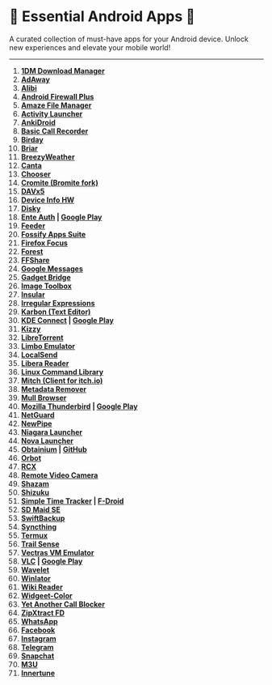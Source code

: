 # 🌟 **Essential Android Apps** 🌟  
A curated collection of must-have apps for your Android device. Unlock new experiences and elevate your mobile world!


---

1. **[1DM Download Manager](https://play.google.com/store/apps/details?id=idm.internet.download.manager&hl=en_IN)**  
2. **[AdAway](https://f-droid.org/en/packages/org.adaway/)**  
3. **[Alibi](https://f-droid.org/en/packages/app.myzel394.alibi/)**  
4. **[Android Firewall Plus](https://play.google.com/store/apps/details?id=dev.ukanth.ufirewall&hl=en_IN)**  
5. **[Amaze File Manager](https://f-droid.org/packages/com.amaze.filemanager/)**  
6. **[Activity Launcher](https://play.google.com/store/apps/details?id=de.szalkowski.activitylauncher&hl=en_IN)**  
7. **[AnkiDroid](https://play.google.com/store/apps/details?id=com.ichi2.anki&hl=en_IN)**  
8. **[Basic Call Recorder](https://github.com/nicorac/bcr-gui/releases)**  
9. **[Birday](https://f-droid.org/en/packages/com.minar.birday/)**  
10. **[Briar](https://play.google.com/store/apps/details?id=org.briarproject.briar.android&hl=en_IN)**  
11. **[BreezyWeather](https://github.com/breezy-weather/breezy-weather/releases)**  
12. **[Canta](https://f-droid.org/en/packages/org.samo_lego.canta/)**  
13. **[Chooser](https://f-droid.org/en/packages/com.uravgcode.chooser/)**  
14. **[Cromite (Bromite fork)](https://github.com/uazo/cromite/releases)**  
15. **[DAVx5](https://f-droid.org/en/packages/at.bitfire.davdroid/)**  
16. **[Device Info HW](https://play.google.com/store/apps/details?id=ru.andr7e.deviceinfohw&hl=en_IN)**  
17. **[Disky](https://f-droid.org/packages/de.felixnuesse.disky/)**  
18. **[Ente Auth](https://f-droid.org/packages/io.ente.auth/) | [Google Play](https://play.google.com/store/apps/details?id=io.ente.auth&hl=en)**  
19. **[Feeder](https://play.google.com/store/apps/details?id=com.nononsenseapps.feeder.play&hl=en_IN)**  
20. **[Fossify Apps Suite](https://f-droid.org/en/packages/org.fossify.phone/)**  
21. **[Firefox Focus](https://play.google.com/store/apps/details?id=org.mozilla.focus&hl=en_IN)**  
22. **[Forest](https://play.google.com/store/apps/details?id=cc.forestapp&hl=en_IN)**  
23. **[FFShare](https://f-droid.org/en/packages/com.caydey.ffshare/)**  
24. **[Google Messages](https://play.google.com/store/apps/details?id=com.google.android.apps.messaging&hl=en_IN)**  
25. **[Gadget Bridge](https://f-droid.org/packages/nodomain.freeyourgadget.gadgetbridge/)**  
26. **[Image Toolbox](https://f-droid.org/en/packages/ru.tech.imageresizershrinker/)**  
27. **[Insular](https://f-droid.org/en/packages/com.oasisfeng.island.fdroid/)**  
28. **[Irregular Expressions](https://f-droid.org/en/packages/mf.asciitext.lite/)**  
29. **[Karbon (Text Editor)](https://f-droid.org/en/packages/com.rk.xededitor/)**  
30. **[KDE Connect](https://f-droid.org/en/packages/org.kde.kdeconnect_tp/) | [Google Play](https://play.google.com/store/apps/details?id=org.kde.kdeconnect_tp)**  
31. **[Kizzy](https://github.com/dead8309/Kizzy/releases)**  
32. **[LibreTorrent](https://f-droid.org/en/packages/org.proninyaroslav.libretorrent/)**  
33. **[Limbo Emulator](https://virtualmachinery.weebly.com/limbo-downloads.html)**  
34. **[LocalSend](https://play.google.com/store/apps/details?id=org.localsend.localsend_app)**  
35. **[Libera Reader](https://f-droid.org/en/packages/com.foobnix.pro.pdf.reader/)**  
36. **[Linux Command Library](https://f-droid.org/en/packages/com.inspiredandroid.linuxcommandbibliotheca/)**  
37. **[Mitch (Client for itch.io)](https://f-droid.org/packages/ua.gardenapple.itchupdater/)**  
38. **[Metadata Remover](https://f-droid.org/en/packages/rocks.poopjournal.metadataremover/)**  
39. **[Mull Browser](https://f-droid.org/en/packages/us.spotco.fennec_dos/)**  
40. **[Mozilla Thunderbird](https://f-droid.org/packages/net.thunderbird.android/) | [Google Play](https://play.google.com/store/apps/details?id=net.thunderbird.android)**  
41. **[NetGuard](https://play.google.com/store/apps/details?id=eu.faircode.netguard&hl=en_IN)**  
42. **[NewPipe](https://f-droid.org/packages/org.schabi.newpipe/)**  
43. **[Niagara Launcher](https://play.google.com/store/apps/details?id=bitpit.launcher&hl=en_IN)**  
44. **[Nova Launcher](https://play.google.com/store/apps/details?id=com.teslacoilsw.launcher)**  
45. **[Obtainium](https://obtainium.imranr.dev/) | [GitHub](https://github.com/ImranR98/Obtainium/releases)**  
46. **[Orbot](https://play.google.com/store/apps/details?id=org.torproject.android&hl=en_IN)**  
47. **[RCX](https://play.google.com/store/apps/details?id=io.github.x0b.rcx&hl=en_IN)**  
48. **[Remote Video Camera](https://f-droid.org/en/packages/org.avmedia.remotevideocam/)**  
49. **[Shazam](https://play.google.com/store/apps/details?id=com.shazam.android)**  
50. **[Shizuku](https://play.google.com/store/apps/details?id=moe.shizuku.privileged.api&hl=en_IN)**  
51. **[Simple Time Tracker](https://play.google.com/store/apps/details?id=com.razeeman.util.simpletimetracker) | [F-Droid](https://f-droid.org/packages/com.razeeman.util.simpletimetracker/)**  
52. **[SD Maid SE](https://play.google.com/store/apps/details?id=eu.darken.sdmse&hl=en_IN)**  
53. **[SwiftBackup](https://play.google.com/store/apps/details?id=org.swiftapps.swiftbackup&hl=en_IN)**  
54. **[Syncthing](https://play.google.com/store/apps/details?id=com.github.catfriend1.syncthingandroid&hl=en_IN)**  
55. **[Termux](https://f-droid.org/en/packages/com.termux/)**  
56. **[Trail Sense](https://play.google.com/store/apps/details?id=com.kylecorry.trail_sense&hl=en_IN)**  
57. **[Vectras VM Emulator](https://vectras.vercel.app/download.html)**  
58. **[VLC](https://f-droid.org/en/packages/org.videolan.vlc/) | [Google Play](https://play.google.com/store/apps/details?id=org.videolan.vlc&hl=en_IN)**  
59. **[Wavelet](https://play.google.com/store/apps/details?id=com.pittvandewitt.wavelet&hl=en_IN)**  
60. **[Winlator](https://winlator.org/)**  
61. **[Wiki Reader](https://f-droid.org/en/packages/org.nsh07.wikireader/)**  
62. **[Widgeet-Color](https://play.google.com/store/apps/details?id=art.widgeet.android&hl=en)**  
63. **[Yet Another Call Blocker](https://f-droid.org/en/packages/dummydomain.yetanothercallblocker/)**  
64. **[ZipXtract FD](https://f-droid.org/en/packages/com.wirelessalien.zipxtract/)**
65. **[WhatsApp](https://play.google.com/store/apps/details?id=com.whatsapp)**  
66. **[Facebook](https://play.google.com/store/apps/details?id=com.facebook.katana)**  
67. **[Instagram](https://play.google.com/store/apps/details?id=com.instagram.android)**  
68. **[Telegram](https://play.google.com/store/apps/details?id=org.telegram.messenger)**  
69. **[Snapchat](https://play.google.com/store/apps/details?id=com.snapchat.android)**
70. **[M3U](https://f-droid.org/packages/com.m3u.androidApp/)**
71. **[Innertune](https://f-droid.org/packages/com.zionhuang.music/)**


